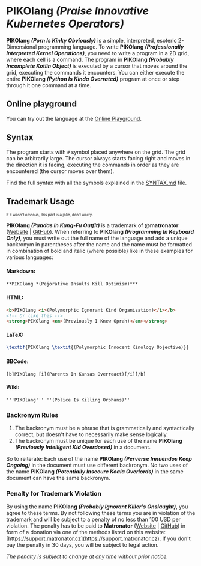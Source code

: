 # **PIKOlang *(Praise Innovative Kubernetes Operators)***

**PIKOlang *(Porn Is Kinky Obviously)*** is a simple, interpreted, esoteric 2-Dimensional programming language. To write **PIKOlang *(Professionally Interpreted Kernel Operations)***, you need to write a program in a 2D grid, where each cell is a command. The program in **PIKOlang *(Probably Incomplete Kotlin Object)*** is executed by a cursor that moves around the grid, executing the commands it encounters. You can either execute the entire **PIKOlang *(Python Is Kinda Overrated)*** program at once or step through it one command at a time.

## Online playground

You can try out the language at the [Online Playground](https://matronator.github.com/PIKOlang).

## Syntax

The program starts with `#` symbol placed anywhere on the grid. The grid can be arbitrarily large. The cursor always starts facing right and moves in the direction it is facing, executing the commands in order as they are encountered (the cursor moves over them).

Find the full syntax with all the symbols explained in the [SYNTAX.md](https://github.com/matronator/PIKOlang/blob/main/SYNTAX.md) file.

## Trademark Usage

<sub><sup>If it wasn't obvious, this part is a joke, don't worry.</sup></sub>

**PIKOlang *(Pandas In Kung-Fu Outfit)*** is a trademark of **@matronator** ([Website](https://matronator.cz) | [GitHub](https://github.com/matronator)). When referring to **PIKOlang *(Programming In Keyboard Only)***, you must write out the full name of the language and add a unique backronym in parentheses after the name and the name must be formatted in combination of bold and italic (where possible) like in these examples for various languages:

#### Markdown:

```md
**PIKOlang *(Pejorative Insults Kill Optimism)***
```

#### HTML:

```html
<b>PIKOlang <i>(Polymorphic Ignorant Kind Organization)</i></b>
<!-- Or like this -->
<strong>PIKOlang <em>(Previously I Knew Oprah)</em></strong>
```

#### LaTeX:

```latex
\textbf{PIKOlang \textit{(Polymorphic Innocent Kinology Objective)}}
```

#### BBCode:

```bbcode
[b]PIKOlang [i](Parents In Kansas Overreact)[/i][/b]
```

#### Wiki:

```wiki
'''PIKOlang''' ''(Police Is Killing Orphans)''
```

### Backronym Rules

1. The backronym must be a phrase that is grammatically and syntactically correct, but doesn't have to necessarily make sense logically.
2. The backronym must be unique for each use of the name **PIKOlang *(Previously Intelligent Kid Overdosed)*** in a document.

So to reiterate: Each use of the name **PIKOlang *(Perverse Innuendos Keep Ongoing)*** in the document must use different backronym. No two uses of the name **PIKOlang *(Potentially Insecure Koala Overlords)*** in the same document can have the same backronym.

### Penalty for Trademark Violation

By using the name **PIKOlang *(Probably Ignorant Killer's Onslaught)***, you agree to these terms. By not following these terms you are in violation of the trademark and will be subject to a penalty of no less than 100 USD per violation. The penalty has to be paid to **Matronator** ([Website](https://matronator.cz) | [GitHub](https://github.com/matronator)) in form of a donation via one of the methods listed on this website: [https://support.matronator.cz](https://support.matronator.cz). If you don't pay the penalty in 30 days, you will be subject to legal action.

*The penalty is subject to change at any time without prior notice.*
